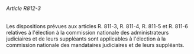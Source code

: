 ###### Article R812-3

Les dispositions prévues aux articles R. 811-3, R. 811-4, R. 811-5 et R. 811-6 relatives à l'élection à la commission nationale des administrateurs judiciaires et de leurs suppléants sont applicables à l'élection à la commission nationale des mandataires judiciaires et de leurs suppléants.

